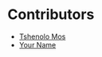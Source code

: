 # Contributors

- [Tshenolo Mos](https://github.com/tshenolo)
- [Your Name](https://github.com/your-usernamee)
